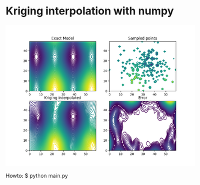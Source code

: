 
# Kriging interpolation with numpy

![sample imag](https://raw.githubusercontent.com/srivera1/python_utils/master/res.png)

Howto:
$ python main.py
